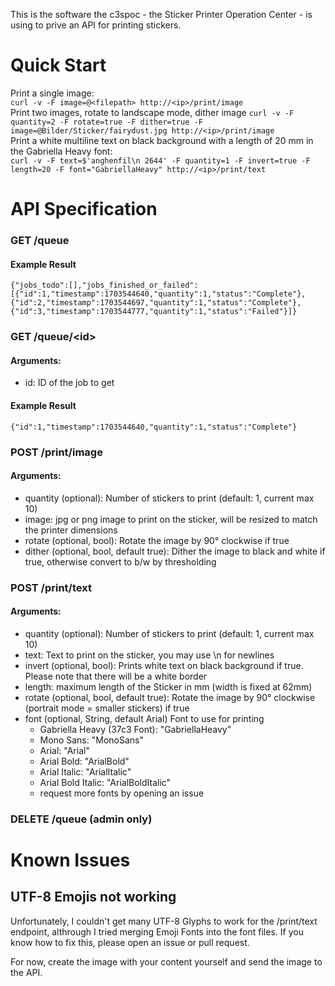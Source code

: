 This is the software the c3spoc - the Sticker Printer Operation Center - is using to prive an API for printing stickers.

# Quick Start
Print a single image:<br>
```curl -v -F image=@<filepath> http://<ip>/print/image```<br>
Print two images, rotate to landscape mode, dither image 
```curl -v -F quantity=2 -F rotate=true -F dither=true -F image=@Bilder/Sticker/fairydust.jpg http://<ip>/print/image```<br>
Print a white multiline text on black background with a length of 20 mm in the Gabriella Heavy font:<br>
```curl -v -F text=$'anghenfil\n 2644' -F quantity=1 -F invert=true -F length=20 -F font="GabriellaHeavy" http://<ip>/print/text```<br>

# API Specification
### GET /queue
#### Example Result
```{"jobs_todo":[],"jobs_finished_or_failed":[{"id":1,"timestamp":1703544640,"quantity":1,"status":"Complete"},{"id":2,"timestamp":1703544697,"quantity":1,"status":"Complete"},{"id":3,"timestamp":1703544777,"quantity":1,"status":"Failed"}]}```
### GET /queue/\<id\>
#### Arguments:
* id: ID of the job to get
#### Example Result
```{"id":1,"timestamp":1703544640,"quantity":1,"status":"Complete"}```
### POST /print/image
#### Arguments:
* quantity (optional): Number of stickers to print (default: 1, current max 10)
* image: jpg or png image to print on the sticker, will be resized to match the printer dimensions
* rotate (optional, bool): Rotate the image by 90° clockwise if true
* dither (optional, bool, default true): Dither the image to black and white if true, otherwise convert to b/w by thresholding
### POST /print/text
#### Arguments:
* quantity (optional): Number of stickers to print (default: 1, current max 10)
* text: Text to print on the sticker, you may use \n for newlines
* invert (optional, bool): Prints white text on black background if true. Please note that there will be a white border 
* length: maximum length of the Sticker in mm (width is fixed at 62mm)
* rotate (optional, bool, default true): Rotate the image by 90° clockwise (portrait mode = smaller stickers) if true
* font (optional, String, default Arial) Font to use for printing
    * Gabriella Heavy (37c3 Font): "GabriellaHeavy"
    * Mono Sans: "MonoSans"
    * Arial: "Arial"
    * Arial Bold: "ArialBold"
    * Arial Italic: "ArialItalic"
    * Arial Bold Italic: "ArialBoldItalic"
    * request more fonts by opening an issue
### DELETE /queue (admin only)


# Known Issues
## UTF-8 Emojis not working
Unfortunately, I couldn't get many UTF-8 Glyphs to work for the /print/text endpoint, althrough I tried merging Emoji Fonts into the font files. If you know how to fix this, please open an issue or pull request.

For now, create the image with your content yourself and send the image to the API.